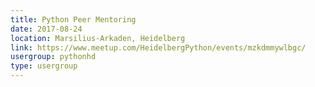 ```yaml
---
title: Python Peer Mentoring
date: 2017-08-24
location: Marsilius-Arkaden, Heidelberg
link: https://www.meetup.com/HeidelbergPython/events/mzkdmmywlbgc/
usergroup: pythonhd
type: usergroup
---
```

